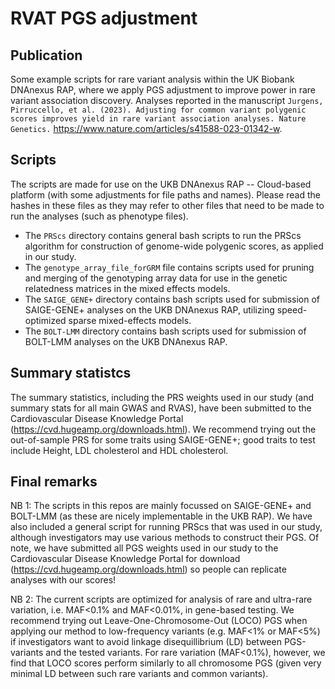 # RVAT PGS adjustment

## Publication
Some example scripts for rare variant analysis within the UK Biobank DNAnexus RAP, where we apply PGS adjustment to improve power in rare variant association discovery. Analyses reported in the manuscript ```Jurgens, Pirruccello, et al. (2023). Adjusting for common variant polygenic scores improves yield in rare variant association analyses. Nature Genetics.``` https://www.nature.com/articles/s41588-023-01342-w.

## Scripts
The scripts are made for use on the UKB DNAnexus RAP -- Cloud-based platform (with some adjustments for file paths and names). Please read the hashes in these files as they may refer to other files that need to be made to run the analyses (such as phenotype files).

* The ```PRScs``` directory contains general bash scripts to run the PRScs algorithm for construction of genome-wide polygenic scores, as applied in our study.
* The ```genotype_array_file_forGRM``` file contains scripts used for pruning and merging of the genotyping array data for use in the genetic relatedness matrices in the mixed effects models.
* The ```SAIGE_GENE+``` directory contains bash scripts used for submission of SAIGE-GENE+ analyses on the UKB DNAnexus RAP, utilizing speed-optimized sparse mixed-effects models.
* The ```BOLT-LMM``` directory contains bash scripts used for submission of BOLT-LMM analyses on the UKB DNAnexus RAP.

## Summary statistcs
The summary statistics, including the PRS weights used in our study (and summary stats for all main GWAS and RVAS), have been submitted to the Cardiovascular Disease Knowledge Portal (https://cvd.hugeamp.org/downloads.html). We recommend trying out the out-of-sample PRS for some traits using SAIGE-GENE+; good traits to test include Height, LDL cholesterol and HDL cholesterol.

## Final remarks
NB 1: The scripts in this repos are mainly focussed on SAIGE-GENE+ and BOLT-LMM (as these are nicely implementable in the UKB RAP). We have also included a general script for running PRScs that was used in our study, although investigators may use various methods to construct their PGS. Of note, we have submitted all PGS weights used in our study to the Cardiovascular Disease Knowledge Portal for download (https://cvd.hugeamp.org/downloads.html) so people can replicate analyses with our scores! 

NB 2: The current scripts are optimized for analysis of rare and ultra-rare variation, i.e. MAF<0.1% and MAF<0.01%, in gene-based testing. We recommend trying out Leave-One-Chromosome-Out (LOCO) PGS when applying our method to low-frequency variants (e.g. MAF<1% or MAF<5%) if investigators want to avoid linkage disequillibrium (LD) between PGS-variants and the tested variants. For rare variation (MAF<0.1%), however, we find that LOCO scores perform similarly to all chromosome PGS (given very minimal LD between such rare variants and common variants).
